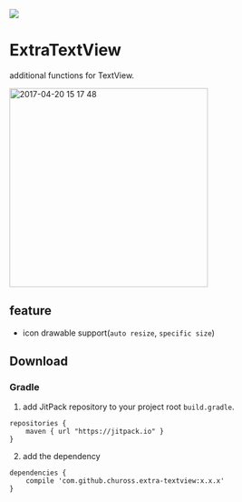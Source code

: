 [![](https://jitpack.io/v/chuross/extra-textview.svg)](https://jitpack.io/#chuross/extra-textview)

# ExtraTextView
additional functions for TextView.

<img width="350" alt="2017-04-20 15 17 48" src="https://cloud.githubusercontent.com/assets/1422031/25216241/a30182fc-25dc-11e7-8124-a313ff92b5a3.png">

## feature
- icon drawable support(`auto resize`, `specific size`)

## Download
### Gradle
1. add JitPack repository to your project root `build.gradle`.
```
repositories {
    maven { url "https://jitpack.io" }
}
```

2. add the dependency
```
dependencies {
    compile 'com.github.chuross.extra-textview:x.x.x'
}
```
